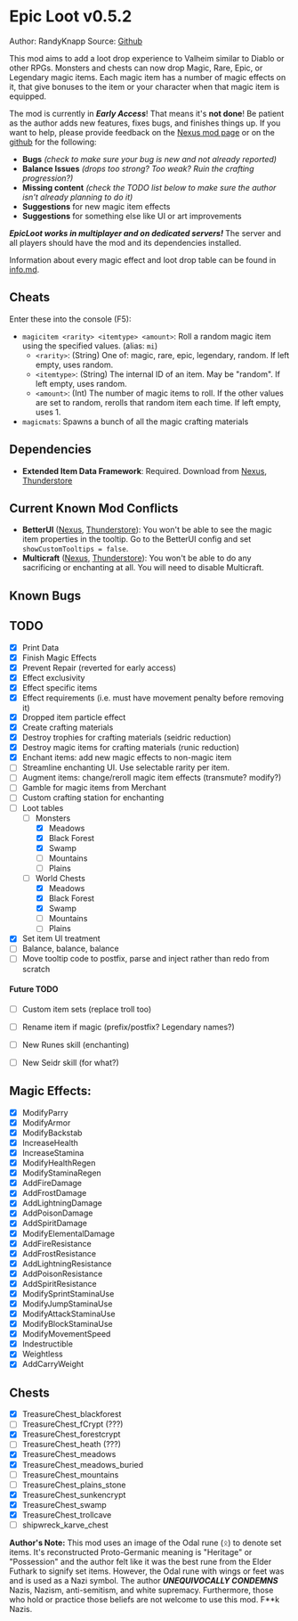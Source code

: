 # Epic Loot v0.5.2
Author: RandyKnapp
Source: [Github](https://github.com/RandyKnapp/ValheimMods/blob/main/EpicLoot/)

This mod aims to add a loot drop experience to Valheim similar to Diablo or other RPGs. Monsters and chests can now drop Magic, Rare, Epic, or Legendary magic items. Each magic item has a number of magic effects on it, that give bonuses to the item or your character when that magic item is equipped.

The mod is currently in ***Early Access***! That means it's **not done**! Be patient as the author adds new features, fixes bugs, and finishes things up. If you want to help, please provide feedback on the [Nexus mod page](https://www.nexusmods.com/valheim/mods/387) or on the [github](https://github.com/RandyKnapp/ValheimMods/tree/main/EpicLoot) for the following:

  * **Bugs** *(check to make sure your bug is new and not already reported)*
  * **Balance Issues** *(drops too strong? Too weak? Ruin the crafting progression?)*
  * **Missing content** *(check the TODO list below to make sure the author isn't already planning to do it)*
  * **Suggestions** for new magic item effects
  * **Suggestions** for something else like UI or art improvements

***EpicLoot works in multiplayer and on dedicated servers!*** The server and all players should have the mod and its dependencies installed.

Information about every magic effect and loot drop table can be found in [info.md](https://github.com/RandyKnapp/ValheimMods/blob/main/EpicLoot/info.md).

## Cheats

Enter these into the console (F5):

  * `magicitem <rarity> <itemtype> <amount>`: Roll a random magic item using the specified values. (alias: `mi`)
    * `<rarity>`: (String) One of: magic, rare, epic, legendary, random. If left empty, uses random.
	* `<itemtype>`: (String) The internal ID of an item. May be "random". If left empty, uses random.
	* `<amount>`: (Int) The number of magic items to roll. If the other values are set to random, rerolls that random item each time. If left empty, uses 1.
  * `magicmats`: Spawns a bunch of all the magic crafting materials

## Dependencies

  * **Extended Item Data Framework**: Required. Download from [Nexus](https://www.nexusmods.com/valheim/mods/281]), [Thunderstore](https://valheim.thunderstore.io/package/RandyKnapp/ExtendedItemDataFramework/)

## Current Known Mod Conflicts

  * **BetterUI** ([Nexus](https://www.nexusmods.com/valheim/mods/189), [Thunderstore](https://valheim.thunderstore.io/package/Masa/BetterUI/)): You won't be able to see the magic item properties in the tooltip. Go to the BetterUI config and set `showCustomTooltips = false`.
  * **Multicraft** ([Nexus](https://www.nexusmods.com/valheim/mods/263), [Thunderstore](https://valheim.thunderstore.io/package/MaxiMods/MultiCraft/)): You won't be able to do any sacrificing or enchanting at all. You will need to disable Multicraft.

## Known Bugs

## TODO

- [X] Print Data
- [X] Finish Magic Effects
- [X] Prevent Repair (reverted for early access)
- [X] Effect exclusivity
- [X] Effect specific items
- [X] Effect requirements (i.e. must have movement penalty before removing it)
- [X] Dropped item particle effect
- [X] Create crafting materials
- [X] Destroy trophies for crafting materials (seidric reduction)
- [X] Destroy magic items for crafting materials (runic reduction)
- [X] Enchant items: add new magic effects to non-magic item
- [ ] Streamline enchanting UI. Use selectable rarity per item.
- [ ] Augment items: change/reroll magic item effects (transmute? modify?)
- [ ] Gamble for magic items from Merchant
- [ ] Custom crafting station for enchanting
- [ ] Loot tables
  - [ ] Monsters
	- [X] Meadows
	- [X] Black Forest
	- [X] Swamp
	- [ ] Mountains
	- [ ] Plains
  - [ ] World Chests
  	- [X] Meadows
	- [X] Black Forest
	- [X] Swamp
	- [ ] Mountains
	- [ ] Plains
- [X] Set item UI treatment
- [ ] Balance, balance, balance
- [ ] Move tooltip code to postfix, parse and inject rather than redo from scratch

#### Future TODO

- [ ] Custom item sets (replace troll too)
- [ ] Rename item if magic (prefix/postfix? Legendary names?)
- [ ] New Runes skill (enchanting)
- [ ] New Seidr skill (for what?)


## Magic Effects:

- [X] ModifyParry
- [X] ModifyArmor
- [X] ModifyBackstab
- [X] IncreaseHealth
- [X] IncreaseStamina
- [X] ModifyHealthRegen
- [X] ModifyStaminaRegen
- [X] AddFireDamage
- [X] AddFrostDamage
- [X] AddLightningDamage
- [X] AddPoisonDamage
- [X] AddSpiritDamage
- [X] ModifyElementalDamage
- [X] AddFireResistance       
- [X] AddFrostResistance      
- [X] AddLightningResistance
- [X] AddPoisonResistance
- [X] AddSpiritResistance
- [X] ModifySprintStaminaUse
- [X] ModifyJumpStaminaUse
- [X] ModifyAttackStaminaUse
- [X] ModifyBlockStaminaUse
- [X] ModifyMovementSpeed
- [X] Indestructible
- [X] Weightless
- [X] AddCarryWeight

## Chests

- [X] TreasureChest_blackforest
- [ ] TreasureChest_fCrypt (???)
- [X] TreasureChest_forestcrypt
- [ ] TreasureChest_heath (???)
- [X] TreasureChest_meadows
- [X] TreasureChest_meadows_buried
- [ ] TreasureChest_mountains
- [ ] TreasureChest_plains_stone
- [X] TreasureChest_sunkencrypt
- [X] TreasureChest_swamp
- [X] TreasureChest_trollcave
- [ ] shipwreck_karve_chest

**Author's Note:** This mod uses an image of the Odal rune (ᛟ) to denote set items. It's reconstructed Proto-Germanic meaning is "Heritage" or "Possession" and the author felt like it was the best rune from the Elder Futhark to signify set items. However, the Odal rune with wings or feet was and is used as a Nazi symbol. The author ***UNEQUIVOCALLY CONDEMNS*** Nazis, Nazism, anti-semitism, and white supremacy. Furthermore, those who hold or practice those beliefs are not welcome to use this mod. F\*\*k Nazis.